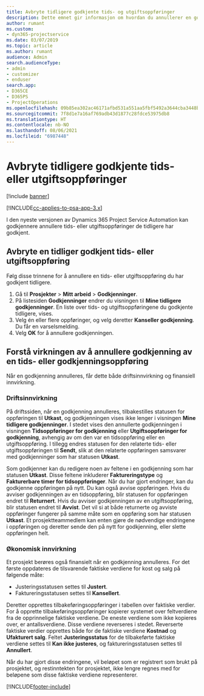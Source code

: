 ```yaml
---
title: Avbryte tidligere godkjente tids- og utgiftsoppføringer
description: Dette emnet gir informasjon om hvordan du annullerer en godkjent prosjekttid og en utgiftstransaksjon.
author: rumant
ms.custom:
- dyn365-projectservice
ms.date: 03/07/2019
ms.topic: article
ms.author: rumant
audience: Admin
search.audienceType:
- admin
- customizer
- enduser
search.app:
- D365CE
- D365PS
- ProjectOperations
ms.openlocfilehash: 09b85ea302ac46171afbd531a551aa5fbf5492a3644cba3448be03009840228c
ms.sourcegitcommit: 7f8d1e7a16af769adb43d1877c28fdce53975db8
ms.translationtype: HT
ms.contentlocale: nb-NO
ms.lasthandoff: 08/06/2021
ms.locfileid: "6987448"
---
```

# <a name="cancel-previously-approved-time-or-expense-entries"></a>Avbryte tidligere godkjente tids- eller utgiftsoppføringer

[!include [banner](../includes/psa-now-project-operations.md)]

[!INCLUDE[cc-applies-to-psa-app-3.x](../includes/cc-applies-to-psa-app-3x.md)]

I den nyeste versjonen av Dynamics 365 Project Service Automation kan godkjennere annullere tids- eller utgiftsoppføringer de tidligere har godkjent.

## <a name="cancel-a-previously-approved-time-or-expense-entry"></a>Avbryte en tidliger godkjent tids- eller utgiftsoppføring

Følg disse trinnene for å annullere en tids- eller utgiftsoppføring du har godkjent tidligere.

1. Gå til **Prosjekter** \> **Mitt arbeid** \> **Godkjenninger**.
2. På listesiden **Godkjenninger** endrer du visningen til **Mine tidligere godkjenninger**. En liste over tids- og utgiftsoppføringene du godkjente tidligere, vises.
3. Velg én eller flere oppføringer, og velg deretter **Kanseller godkjenning**. Du får en varselsmelding.
4. Velg **OK** for å annullere godkjenningen.

## <a name="understand-the-impact-of-canceling-a-time-or-expense-entry-approval"></a>Forstå virkningen av å annullere godkjenning av en tids- eller godkjenningsoppføring

Når en godkjenning annulleres, får dette både driftsinnvirkning og finansiell innvirkning.

### <a name="operational-impact"></a>Driftsinnvirkning

På driftssiden, når en godkjenning annulleres, tilbakestilles statusen for oppføringen til **Utkast**, og godkjenningen vises ikke lenger i visningen **Mine tidligere godkjenninger**. I stedet vises den annullerte godkjenningen i visningen **Tidsoppføringer for godkjenning** eller **Utgiftsoppføringer for godkjenning**, avhengig av om den var en tidsoppføring eller en utgiftsoppføring. I tillegg endres statusen for den relaterte tids- eller utgiftsoppføringen til **Sendt**, slik at den relaterte oppføringen samsvarer med godkjenninger som har statusen **Utkast**.

Som godkjenner kan du redigere noen av feltene i en godkjenning som har statusen **Utkast**. Disse feltene inkluderer **Faktureringstype** og **Fakturerbare timer for tidsoppføringer**. Når du har gjort endringer, kan du godkjenne oppføringen på nytt. Du kan også avvise oppføringen. Hvis du avviser godkjenningen av en tidsoppføring, blir statusen for oppføringen endret til **Returnert**. Hvis du avviser godkjenningen av en utgiftsoppføring, blir statusen endret til **Avvist**. Det vil si at både returnerte og avviste oppføringer fungerer på samme måte som en oppføring som har statusen **Utkast**. Et prosjektteammedlem kan enten gjøre de nødvendige endringene i oppføringen og deretter sende den på nytt for godkjenning, eller slette oppføringen helt.

### <a name="financial-impact"></a>Økonomisk innvirkning

Et prosjekt berøres også finansielt når en godkjenning annulleres. For det første oppdateres de tilsvarende faktiske verdiene for kost og salg på følgende måte:

- Justeringsstatusen settes til **Justert**.
- Faktureringsstatusen settes til **Kansellert**.

Deretter opprettes tilbakeføringsoppføringer i tabellen over faktiske verdier. For å opprette tilbakeføringsoppføringer kopierer systemet over feltverdiene fra de opprinnelige faktiske verdiene. De eneste verdiene som ikke kopieres over, er antallsverdiene. Disse verdiene reverseres i stedet. Reverserte faktiske verdier opprettes både for de faktiske verdiene **Kostnad** og **Ufakturert salg**. Feltet **Justeringsstatus** for de tilbakeførte faktiske verdiene settes til **Kan ikke justeres**, og faktureringsstatusen settes til **Annullert**.

Når du har gjort disse endringene, vil beløpet som er registrert som brukt på prosjektet, og restinntekten for prosjektet, ikke lengre regnes med for beløpene som disse faktiske verdiene representerer.


[!INCLUDE[footer-include](../includes/footer-banner.md)]